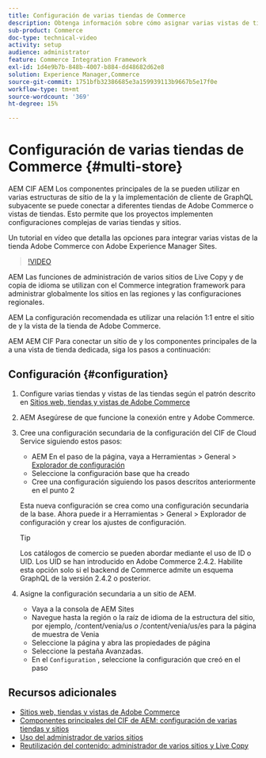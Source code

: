 ```yaml
---
title: Configuración de varias tiendas de Commerce
description: Obtenga información sobre cómo asignar varias vistas de tiendas de Adobe Commerce AEM a la lista de vistas de la tienda de. Esto permite que los proyectos admitan casos de uso de varios inquilinos y multilingües.
sub-product: Commerce
doc-type: technical-video
activity: setup
audience: administrator
feature: Commerce Integration Framework
exl-id: 1d4e9b7b-848b-4007-b884-dd48682d62e8
solution: Experience Manager,Commerce
source-git-commit: 1751bfb32386685e3a159939113b9667b5e17f0e
workflow-type: tm+mt
source-wordcount: '369'
ht-degree: 15%

---
```


# Configuración de varias tiendas de Commerce {#multi-store}

AEM CIF AEM Los componentes principales de la se pueden utilizar en varias estructuras de sitio de la y la implementación de cliente de GraphQL subyacente se puede conectar a diferentes tiendas de Adobe Commerce o vistas de tiendas. Esto permite que los proyectos implementen configuraciones complejas de varias tiendas y sitios.

Un tutorial en vídeo que detalla las opciones para integrar varias vistas de la tienda Adobe Commerce con Adobe Experience Manager Sites.

>[!VIDEO](https://video.tv.adobe.com/v/28952/?quality=12)

AEM Las funciones de administración de varios sitios de Live Copy y de copia de idioma se utilizan con el Commerce integration framework para administrar globalmente los sitios en las regiones y las configuraciones regionales.

AEM La configuración recomendada es utilizar una relación 1:1 entre el sitio de y la vista de la tienda de Adobe Commerce.

AEM AEM CIF Para conectar un sitio de y los componentes principales de la a una vista de tienda dedicada, siga los pasos a continuación:

## Configuración {#configuration}

1. Configure varias tiendas y vistas de las tiendas según el patrón descrito en [Sitios web, tiendas y vistas de Adobe Commerce](https://experienceleague.adobe.com/docs/commerce-admin/start/setup/websites-stores-views.html)

2. AEM Asegúrese de que funcione la conexión entre y Adobe Commerce.

3. Cree una configuración secundaria de la configuración del CIF de Cloud Service siguiendo estos pasos:

   * AEM En el paso de la página, vaya a Herramientas > General > [Explorador de configuración](/help/sites-administering/configurations.md#using-configuration-browser)
   * Seleccione la configuración base que ha creado
   * Cree una configuración siguiendo los pasos descritos anteriormente en el punto 2

   Esta nueva configuración se crea como una configuración secundaria de la base. Ahora puede ir a Herramientas > General > Explorador de configuración y crear los ajustes de configuración.

   >[!TIP]
   >
   >Los catálogos de comercio se pueden abordar mediante el uso de ID o UID. Los UID se han introducido en Adobe Commerce 2.4.2. Habilite esta opción solo si el backend de Commerce admite un esquema GraphQL de la versión 2.4.2 o posterior.

4. Asigne la configuración secundaria a un sitio de AEM.

   * Vaya a la consola de AEM Sites
   * Navegue hasta la región o la raíz de idioma de la estructura del sitio, por ejemplo, /content/venia/us _o_ /content/venia/us/es para la página de muestra de Venia
   * Seleccione la página y abra las propiedades de página
   * Seleccione la pestaña Avanzadas.
   * En el `Configuration` , seleccione la configuración que creó en el paso

## Recursos adicionales

* [Sitios web, tiendas y vistas de Adobe Commerce](https://experienceleague.adobe.com/docs/commerce-admin/start/setup/websites-stores-views.html)
* [Componentes principales del CIF de AEM: configuración de varias tiendas y sitios](https://github.com/adobe/aem-core-cif-components#multi-store--site-configuration)
* [Uso del administrador de varios sitios](https://experienceleague.adobe.com/docs/experience-manager-learn/sites/translation/multi-site-manager-feature-video-use.html)
* [Reutilización del contenido: administrador de varios sitios y Live Copy](/help/sites-administering/msm.md)
